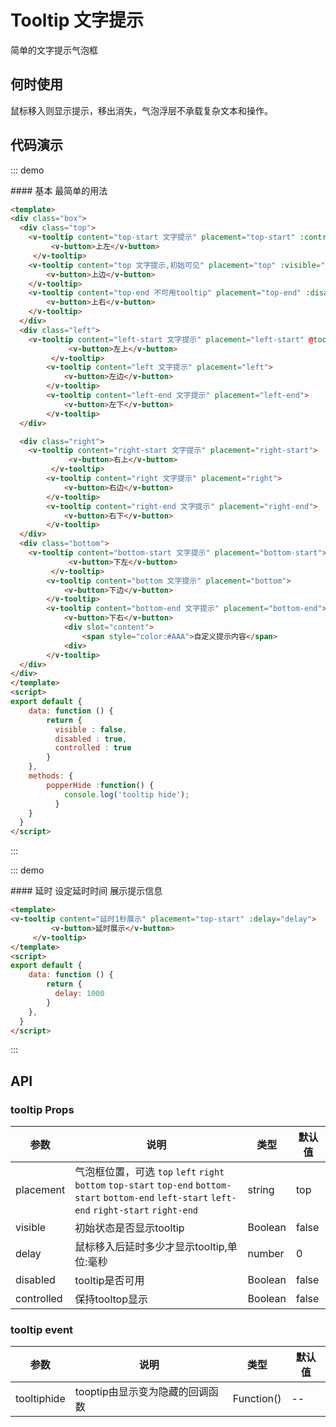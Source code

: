 <style scoped>
  .box {
    width: 500px;
    }
    .top {
        
      margin-left: 125px;
      
    }

    .left {
      float: left;
      width: 60px;
    }

    .right {
      width: 60px; 
      margin-left: 380px;
    }

    .bottom {
      clear: both;
      margin-left: 125px;
    }
    .ant-tooltip{
        margin:5px
    }
</style>
<script>

export default {
    data: function () {
        return {
          disabled: true,
          visible : true,
          delay :1000,
          controlled : true
        }
    },
    methods: {
        popperHide :function() {
            console.log('tooltip hide');
          }
    }
}
</script>

# Tooltip 文字提示
简单的文字提示气泡框

## 何时使用
鼠标移入则显示提示，移出消失，气泡浮层不承载复杂文本和操作。

## 代码演示

::: demo

<summary>
  #### 基本
  最简单的用法
</summary>

```html
<template>
<div class="box">
  <div class="top">
    <v-tooltip content="top-start 文字提示" placement="top-start" :controlled="controlled">
         <v-button>上左</v-button>
     </v-tooltip>
    <v-tooltip content="top 文字提示,初始可见" placement="top" :visible="visible">
        <v-button>上边</v-button>
    </v-tooltip>
    <v-tooltip content="top-end 不可用tooltip" placement="top-end" :disabled="disabled">
        <v-button>上右</v-button>
    </v-tooltip>
  </div>
  <div class="left">
    <v-tooltip content="left-start 文字提示" placement="left-start" @tooltiphide="popperHide">
             <v-button>左上</v-button>
         </v-tooltip>
        <v-tooltip content="left 文字提示" placement="left">
            <v-button>左边</v-button>
        </v-tooltip>
        <v-tooltip content="left-end 文字提示" placement="left-end">
            <v-button>左下</v-button>
        </v-tooltip>
  </div>

  <div class="right">
    <v-tooltip content="right-start 文字提示" placement="right-start">
             <v-button>右上</v-button>
         </v-tooltip>
        <v-tooltip content="right 文字提示" placement="right">
            <v-button>右边</v-button>
        </v-tooltip>
        <v-tooltip content="right-end 文字提示" placement="right-end">
            <v-button>右下</v-button>
        </v-tooltip>
  </div>
  <div class="bottom">
    <v-tooltip content="bottom-start 文字提示" placement="bottom-start">
             <v-button>下左</v-button>
         </v-tooltip>
        <v-tooltip content="bottom 文字提示" placement="bottom">
            <v-button>下边</v-button>
        </v-tooltip>
        <v-tooltip content="bottom-end 文字提示" placement="bottom-end">
            <v-button>下右</v-button>
            <div slot="content">
                <span style="color:#AAA">自定义提示内容</span>
            <div>
        </v-tooltip>
  </div>
</div>
</template>
<script>
export default {
    data: function () {
        return {
          visible : false,
          disabled : true,
          controlled : true
        }
    },
    methods: {
        popperHide :function() {
            console.log('tooltip hide');
          }
    }
  }
</script>
```
:::

::: demo

<summary>
  #### 延时
  设定延时时间 展示提示信息
</summary>

```html
<template>
<v-tooltip content="延时1秒展示" placement="top-start" :delay="delay">
         <v-button>延时展示</v-button>
     </v-tooltip>
</template>
<script>
export default {
    data: function () {
        return {
          delay: 1000
        }
    },
  }
</script>
```
:::

## API
### tooltip Props

| 参数      | 说明          | 类型      | 默认值  |
|---------- |-------------- |----------  |-------- |
| placement | 气泡框位置，可选 `top` `left` `right` `bottom` `top-start` `top-end` `bottom-start` `bottom-end` `left-start` `left-end` `right-start` `right-end` | string     | top    |
| visible | 初始状态是否显示tooltip | Boolean |  false |
| delay | 鼠标移入后延时多少才显示tooltip,单位:毫秒| number |  0 |
| disabled | tooltip是否可用 | Boolean |  false |
| controlled | 保持tooltop显示 | Boolean |  false |

### tooltip event

| 参数      | 说明          | 类型      | 默认值  |
|---------- |-------------- |----------  |-------- |
| tooltiphide | tooptip由显示变为隐藏的回调函数 | Function() | -- |